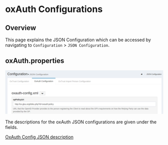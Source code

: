 # oxAuth Configurations
## Overview
This page explains the JSON Configuration which can be accessed by navigating to `Configuration` > `JSON Configuration`. 

## oxAuth.properties
![image](../img/reference/config-json_oxauthproperties.png)

The descriptions for the oxAuth JSON configurations are given under the fields. 

[OxAuth Config JSON description](../reference/oxauth-config-json.json)
